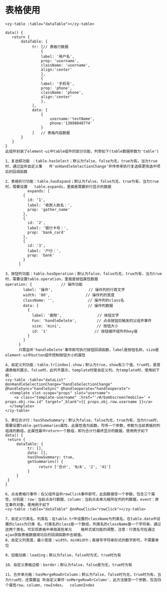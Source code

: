# 表格使用
    <zy-table :table="dataTable"></zy-table>

    data() {
       return {
           dataTable: {
                tr: [// 表格行数据
                    {
                    label: '用户名',
                    prop: 'username',
                    className: 'username',
                    align:'center'
                    },
                    {
                    label: '手机号',
                    prop: 'phone',
                    className: 'phone',
                    align:'center'
                    },
                ],       
                data: [
                    {
                        username:'testName',
                        phone:'13898848774'
                    }
                ]   // 表格内容数据
           }
       }
    }
    此组件封装了element-ui中table组件的部分功能，列举如下(table数据参数为'table')

    1、复选框功能 ：table.hasSelect；默认为false，false为无，true为有，当为true时，通过监听自定义事   件'onHandleSelectionChange'并传参来执行复选框更改选中项后的回调函数

    2、表格折行功能：table.hasExpand；默认为false，false为无，true为有，当为true时，需要设置   table.expands，里面是需要折行显示的数据
              expands: [
            {
              id: '1',
              label: '收款人姓名：',
              prop: 'gather_name'
            },
            {
              id: '2',
              label: '银行卡号：',
              prop: 'bank_card'
            },
            {
              id: '3',
              label: '户行：',
              prop: 'bank'
            }
          ]

    3、按钮列功能：table.hasOperation；默认为false，false为无，true为有，当为true时，需要设置table.operation，里面是按钮属性数据
    operation: {             // 操作功能
            label: '操作',                // 操作列的行首文字
            width: '80',                // 操作列的宽度
            className: '',               // 操作列的class名
            data: [                      // 操作列数据
              {
                label: '删除',                // 按钮文字
                Fun: 'handleDelete',         // 点击按钮后触发的父组件事件
                size: 'mini',                // 按钮大小
                id: '1'                     // 按钮循环组件的key值
              }
            ]
          }
          只需监听'handleDelete'事件即可执行按钮回调函数，label是按钮名称，size是element-ui中button组件控制按钮大小的属性

    4、自定义列功能：table.tr[index].show；默认为true，show有三个值，true时，是普通表格列展示，false时，此列不展示，template时是自定义列。为template时，使用如下例：
    <zy-table :table="dataList" @onHandleSelectionChange="handleSelectionChange" @handleSync="handleSync" @handleoperate="handleoperate">
      <template slot-scope="props" slot="username">
        <a class="template-username" :href="'/#/bombscreen?mobile=' + props.obj.row.id" target="_blank">{{ props.obj.row.username }}</a>
      </template>
    </zy-table>

    5、表位合计行：hasShowSummary：默认为false，false为无，true为有，当为true时，需要设置table.getSummaries属性，此属性值为函数，可传一个参数，参数为当前表格的列组成的数组，此属性最中return一个数组，即为合计行最终显示的数据，使用例子如下
    data() {
     return {
         dataTable: {
              tr: [],
              data: [],
              hasShowSummary: true,
              getSummaries() {
                   return ['合计', 'N/A', '2', '41']
              }
         }
     }
    }

    6、点击表格行事件：在父组件监听rowClick事件即可，此函数接受一个参数，包含三个属性，分别是：row：当前点击行数据，column：当前点击单元格所在列的列数据，event：原生事件对象。使用例子如下
    <zy-table :table="dataTable" @onRowClick="rowClick"></zy-table>
    
    7、自定义行类名，列类名：在table.tr中设置的className为列类名，在table.data中设置的class为行类 名，行类名的class是一个数组，列类名的className是一个字符串，通过这两个类名，可实现表格中单独某些单元    格样式或功能的调整，注意：行类名可在通过ajax获取表格数据成功后的回调函数中去赋值。
    8、自定义列宽度，最小宽度：width，minWidth；直接写字符串形式的数字即可，不需要单位

    9、加载动画：loading；默认为false，false时为无，true时为有

    10、自定义表格边框：border；默认为false，false是为无，true时为有

    11、合并单元格：hasMergeRowOrColumn；默认为false，false时为无，true时为有，当为true时，还需要监 听自定义事件'onMergeRowOrColumn'，此方法接受一个参数，包含四个属性row，column，rowIndex，  columnIndex
